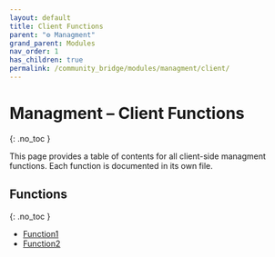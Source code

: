 ```yaml
---
layout: default
title: Client Functions
parent: "⚙️ Managment"
grand_parent: Modules
nav_order: 1
has_children: true
permalink: /community_bridge/modules/managment/client/
---
```


# Managment – Client Functions
{: .no_toc }

This page provides a table of contents for all client-side managment functions. Each function is documented in its own file.

## Functions
{: .no_toc }

- [Function1](client/Function1.md)
- [Function2](client/Function2.md)
